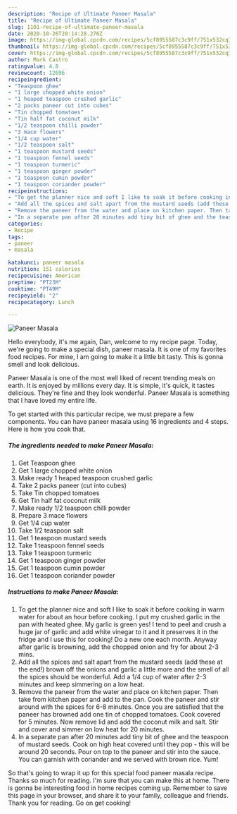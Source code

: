 ```yaml
---
description: "Recipe of Ultimate Paneer Masala"
title: "Recipe of Ultimate Paneer Masala"
slug: 1101-recipe-of-ultimate-paneer-masala
date: 2020-10-26T20:14:28.276Z
image: https://img-global.cpcdn.com/recipes/5cf8955587c3c9ff/751x532cq70/paneer-masala-recipe-main-photo.jpg
thumbnail: https://img-global.cpcdn.com/recipes/5cf8955587c3c9ff/751x532cq70/paneer-masala-recipe-main-photo.jpg
cover: https://img-global.cpcdn.com/recipes/5cf8955587c3c9ff/751x532cq70/paneer-masala-recipe-main-photo.jpg
author: Mark Castro
ratingvalue: 4.8
reviewcount: 12696
recipeingredient:
- "Teaspoon ghee"
- "1 large chopped white onion"
- "1 heaped teaspoon crushed garlic"
- "2 packs paneer cut into cubes"
- "Tin chopped tomatoes"
- "Tin half fat coconut milk"
- "1/2 teaspoon chilli powder"
- "3 mace flowers"
- "1/4 cup water"
- "1/2 teaspoon salt"
- "1 teaspoon mustard seeds"
- "1 teaspoon fennel seeds"
- "1 teaspoon turmeric"
- "1 teaspoon ginger powder"
- "1 teaspoon cumin powder"
- "1 teaspoon coriander powder"
recipeinstructions:
- "To get the planner nice and soft I like to soak it before cooking in warm water for about an hour before cooking. I put my crushed garlic in the pan with heated ghee. My garlic is green yes! I tend to peel and crush a huge jar of garlic and add white vinegar to it and it preserves it in the fridge and I use this for cooking! Do a new one each month. Anyway after garlic is browning, add the chopped onion and fry for about 2-3 mins."
- "Add all the spices and salt apart from the mustard seeds (add these at the end!) brown off the onions and garlic a little more and the smell of all the spices should be wonderful. Add a 1/4 cup of water after 2-3 minutes and keep simmering on a low heat."
- "Remove the paneer from the water and place on kitchen paper. Then take from kitchen paper and add to the pan. Cook the paneer and stir around with the spices for 6-8 minutes. Once you are satisfied that the paneer has browned add one tin of chopped tomatoes. Cook covered for 5 minutes. Now remove lid and add the coconut milk and salt. Stir and cover and simmer on low heat for 20 minutes."
- "In a separate pan after 20 minutes add tiny bit of ghee and the teaspoon of mustard seeds. Cook on high heat covered until they pop - this will be around 20 seconds. Pour on top to the paneer and stir into the sauce. You can garnish with coriander and we served with brown rice. Yum!"
categories:
- Recipe
tags:
- paneer
- masala

katakunci: paneer masala 
nutrition: 151 calories
recipecuisine: American
preptime: "PT23M"
cooktime: "PT49M"
recipeyield: "2"
recipecategory: Lunch

---
```



![Paneer Masala](https://img-global.cpcdn.com/recipes/5cf8955587c3c9ff/751x532cq70/paneer-masala-recipe-main-photo.jpg)

Hello everybody, it's me again, Dan, welcome to my recipe page. Today, we're going to make a special dish, paneer masala. It is one of my favorites food recipes. For mine, I am going to make it a little bit tasty. This is gonna smell and look delicious.



Paneer Masala is one of the most well liked of recent trending meals on earth. It is enjoyed by millions every day. It is simple, it's quick, it tastes delicious. They're fine and they look wonderful. Paneer Masala is something that I have loved my entire life.


To get started with this particular recipe, we must prepare a few components. You can have paneer masala using 16 ingredients and 4 steps. Here is how you cook that.

<!--inarticleads1-->

##### The ingredients needed to make Paneer Masala:

1. Get Teaspoon ghee
1. Get 1 large chopped white onion
1. Make ready 1 heaped teaspoon crushed garlic
1. Take 2 packs paneer (cut into cubes)
1. Take Tin chopped tomatoes
1. Get Tin half fat coconut milk
1. Make ready 1/2 teaspoon chilli powder
1. Prepare 3 mace flowers
1. Get 1/4 cup water
1. Take 1/2 teaspoon salt
1. Get 1 teaspoon mustard seeds
1. Take 1 teaspoon fennel seeds
1. Take 1 teaspoon turmeric
1. Get 1 teaspoon ginger powder
1. Get 1 teaspoon cumin powder
1. Get 1 teaspoon coriander powder




<!--inarticleads2-->

##### Instructions to make Paneer Masala:

1. To get the planner nice and soft I like to soak it before cooking in warm water for about an hour before cooking. I put my crushed garlic in the pan with heated ghee. My garlic is green yes! I tend to peel and crush a huge jar of garlic and add white vinegar to it and it preserves it in the fridge and I use this for cooking! Do a new one each month. Anyway after garlic is browning, add the chopped onion and fry for about 2-3 mins.
1. Add all the spices and salt apart from the mustard seeds (add these at the end!) brown off the onions and garlic a little more and the smell of all the spices should be wonderful. Add a 1/4 cup of water after 2-3 minutes and keep simmering on a low heat.
1. Remove the paneer from the water and place on kitchen paper. Then take from kitchen paper and add to the pan. Cook the paneer and stir around with the spices for 6-8 minutes. Once you are satisfied that the paneer has browned add one tin of chopped tomatoes. Cook covered for 5 minutes. Now remove lid and add the coconut milk and salt. Stir and cover and simmer on low heat for 20 minutes.
1. In a separate pan after 20 minutes add tiny bit of ghee and the teaspoon of mustard seeds. Cook on high heat covered until they pop - this will be around 20 seconds. Pour on top to the paneer and stir into the sauce. You can garnish with coriander and we served with brown rice. Yum!




So that's going to wrap it up for this special food paneer masala recipe. Thanks so much for reading. I'm sure that you can make this at home. There is gonna be interesting food in home recipes coming up. Remember to save this page in your browser, and share it to your family, colleague and friends. Thank you for reading. Go on get cooking!
